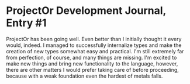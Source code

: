 # ProjectOr Development Journal, Entry #1

ProjectOr has been going well. Even better than I initially thought it every
would, indeed. I managed to successfully internalize types and make the
creation of new types somewhat easy and practical. I'm still extremely far from
perfection, of course, and many things are missing. I'm excited to make new
things and bring new functionality to the language, however, there are other
matters I would prefer taking care of before proceeding, because with a weak
foundation even the hardest of metals falls.
